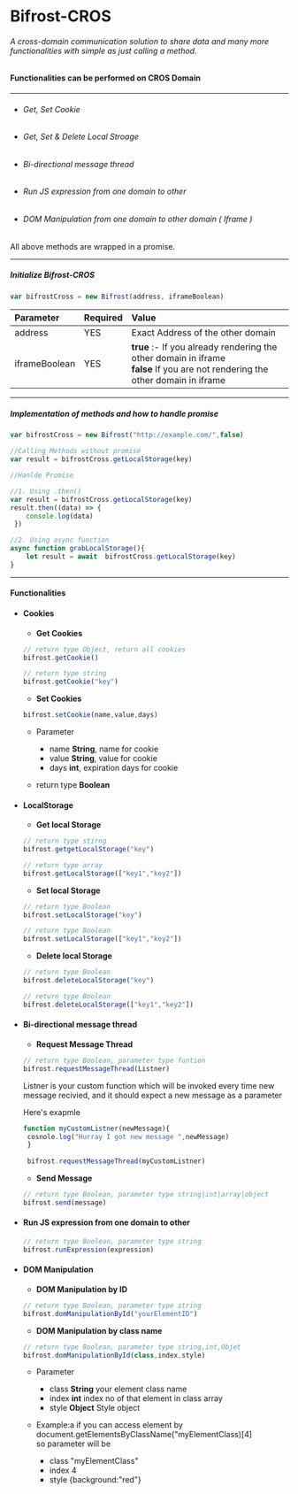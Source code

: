 # Bifrost-CROS
###### A cross-domain communication solution to share data and many more  functionalities with simple as just calling a method.
#### Functionalities can be performed on CROS Domain
 -------------
 
- ###### Get, Set Cookie
- ###### Get, Set & Delete  Local Stroage 
- ###### Bi-directional message thread
- ###### Run JS expression from one domain to other
- ###### DOM Manipulation from one domain to other domain ( Iframe )

All above methods are wrapped in a promise. 



----
##### Initialize Bifrost-CROS
```javascript
var bifrostCross = new Bifrost(address, iframeBoolean)	
```
| Parameter        | Required           | Value  |
| :------------- |:---------------------|:-----|
| address      | YES | Exact Address of the other domain|
| iframeBoolean| YES      |   <b>true</b> :- If you already rendering the other domain in iframe </br> <b>false</b> If you are not rendering the other domain in iframe |

---
##### Implementation of methods and how to handle promise
```javascript
var bifrostCross = new Bifrost("http://example.com/",false)

//Calling Methods without promise
var result = bifrostCross.getLocalStorage(key)

//Hanlde Promise

//1. Using .then()
var result = bifrostCross.getLocalStorage(key)
result.then((data) => {
	console.log(data)
 })

//2. Using async function
async function grabLocalStorage(){
	let result = await  bifrostCross.getLocalStorage(key)
}
```
---
#### Functionalities
* #### Cookies
	* __Get Cookies__
	```javascript
    // return type Object, return all cookies
    bifrost.getCookie() 
    
   // return type string
   	bifrost.getCookie("key")
    ```
    
    * __Set Cookies__
	```javascript
   	bifrost.setCookie(name,value,days)   
     ```
     * Parameter 
     	* name __String__,  name for cookie
        * value __String__, value for cookie
        * days __int__, expiration days for cookie
        
     * return type __Boolean__
     
* #### LocalStorage	
	* __Get local Storage__
	```javascript
    // return type stirng
    bifrost.getgetLocalStorage("key") 
    
    // return type array
   	bifrost.getLocalStorage(["key1","key2"])
    ```
    
    * __Set local Storage__
	```javascript
    // return type Boolean
    bifrost.setLocalStorage("key") 
    
    // return type Boolean
   	bifrost.setLocalStorage(["key1","key2"])
    ```
    
    * __Delete local Storage__
	```javascript
    // return type Boolean
    bifrost.deleteLocalStorage("key") 
    
    // return type Boolean
   	bifrost.deleteLocalStorage(["key1","key2"])
    ```

* #### Bi-directional message thread
	* __Request Message Thread__
	```javascript
    // return type Boolean, parameter type funtion
    bifrost.requestMessageThread(Listner)
    ```
   Listner is your custom function which will be invoked every time new message recivied, and it should expect a new message as a parameter
    
   Here's exapmle
   
   ```javascript
   function myCustomListner(newMessage){
   	cosnole.log("Hurray I got new message ",newMessage)
    }
    
    bifrost.requestMessageThread(myCustomListner)
   ```
   
    * __Send Message__
	```javascript
    // return type Boolean, parameter type string|int|array|object
    bifrost.send(message)
     ```
     
* #### Run JS expression from one domain to other
	```javascript
    // return type Boolean, parameter type string
    bifrost.runExpression(expression)
     ```
* #### DOM Manipulation
	* __DOM Manipulation by ID__
	```javascript
    // return type Boolean, parameter type string
    bifrost.domManipulationById("yourElementID")
     ```
    * __DOM Manipulation by class name__
	```javascript
    // return type Boolean, parameter type string,int,Objet
    bifrost.domManipulationById(class,index,style)
     ```
  	* Parameter 
     	* class __String__  your element class name
        * index __int__ index no of that element in class array
        * style __Object__ Style object
        
    * Example:a
    if you can access element by 
    document.getElementsByClassName("myElementClass)[4]<br/>
    so parameter will be <br/>
    	* class "myElementClass"
    	* index 4
    	* style {background:"red"}
